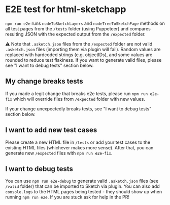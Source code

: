 # E2E test for html-sketchapp

`npm run e2e` runs `nodeToSketchLayers` and `nodeTreeToSketchPage` methods on all test pages from the `/tests` folder (using Puppeteer) and compares resulting JSON with the expected output from the `/expected` folder.

⚠️ Note that `.asketch.json` files from the `/expected` folder are not valid `.asketch.json` files (importing them via plugin will fail). Random values are replaced with hardcoded strings (e.g. objectIDs), and some values are rounded to reduce test flakiness. If you want to generate valid files, please see "I want to debug tests" section below.

## My change breaks tests

If you made a legit change that breaks e2e tests, please run `npm run e2e-fix` which will override files from `/expected` folder with new values.

If your change unexpectedly breaks tests, see "I want to debug tests" section below.

## I want to add new test cases

Please create a new HTML file in `/tests` or add your test cases to the existing HTML files (whichever makes more sense). After that, you can generate new `/expected` files with `npm run e2e-fix`.

## I want to debug tests

You can use `npm run e2e-debug` to generate valid `.asketch.json` files (see `/valid` folder) that can be imported to Sketch via plugin. You can also add `console.log`s to the HTML pages being tested - they should show up when running `npm run e2e`. If you are stuck ask for help in the PR!
